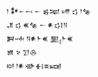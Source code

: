 <div class='block'>
<div class='line'>𒁹 𒀯𒀸𒁁 𒀸 𒌗𒉈 𒋬 𒌓 𒁹𒆚</div>
<div class='line'>𒂗 𒌓 𒌍𒆚 𒀸 𒀭𒌓𒋙𒀀</div>
<div class='line'>𒀉𒁄 𒀀𒀭𒈨𒌍 𒅅𒈨𒌍</div>
<div class='line'>𒂙 𒆳 𒋛𒁲</div>
<div class='line'>𒊭 𒁹𒀭𒀝𒈬𒊺𒍢</div>
</div>